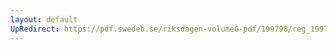 ```yaml
---
layout: default
UpRedirect: https://pdf.swedeb.se/riksdagen-volumeG-pdf/199798/reg_199798/reg_199798_0458.pdf
---
```

